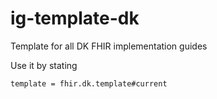# ig-template-dk
Template for all DK FHIR implementation guides

Use it by stating 

`template = fhir.dk.template#current`
